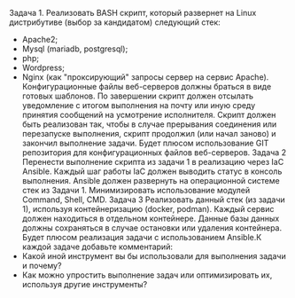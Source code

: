 Задача 1.
Реализовать BASH скрипт, который развернет на Linux дистрибутиве (выбор за кандидатом) следующий стек:
- Apache2;
- Mysql (mariadb, postgresql);
- php;
- Wordpress;
- Nginx (как "проксирующий" запросы сервер на сервис Apache).
Конфигурационные файлы веб-серверов должны браться в виде готовых шаблонов.
По завершении скрипт должен отсылать уведомление с итогом выполнения на почту или иную среду принятия сообщений на усмотрение исполнителя.
Скрипт должен быть реализован так, чтобы в случае прерывания соединения или перезапуске выполнения, скрипт продолжил (или начал заново) и закончил выполнение задачи.
Будет плюсом использование GIT репозитория для конфигурационных файлов веб-серверов.
Задача 2
Перенести выполнение скрипта из задачи 1 в реализацию через IaC Ansible. Каждый шаг работы IaC должен выводить статус в консоль выполнения.
Ansible должен развернуть на операционной системе стек из Задачи 1. Минимизировать использование модулей Command, Shell, CMD.
Задача 3
Реализовать данный стек (из задачи 1), используя контейнеризацию (docker, podman). Каждый сервис должен находиться в отдельном контейнере. Данные базы данных должны сохраняться в случае остановки или удаления контейнера.
Будет плюсом реализация задачи с использованием Ansible.К каждой задаче добавьте комментарий:
- Какой иной инструмент вы бы использовали для выполнения задачи и почему?
- Как можно упростить выполнение задач или оптимизировать их, используя другие инструменты?
